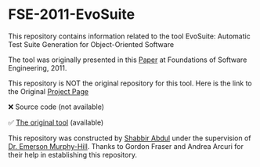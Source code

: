 # FSE-2011-EvoSuite

This repository contains information related to the tool EvoSuite: Automatic Test Suite Generation for Object-Oriented Software

The tool was originally presented in this [Paper](http://dl.acm.org/citation.cfm?doid=2025113.2025179) at Foundations of Software Engineering, 2011.

This repository is NOT the original repository for this tool.
Here is the link to the Original [Project Page](http://www.evosuite.org/)

:x: Source code (not available)

:white_check_mark: [The original tool](http://www.evosuite.org/files/evosuite-1.0.1.jar) (available) 

This repository was constructed by [Shabbir Abdul](https://github.com/shabbirabdul) under the supervision of [Dr. Emerson Murphy-Hill](https://github.com/CaptainEmerson). Thanks to Gordon Fraser and Andrea Arcuri for their help in establishing this repository.

